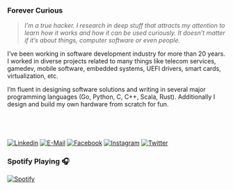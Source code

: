 ### Forever Curious 
> _I’m a true hacker. I research in deep stuff that attracts my attention to learn how it works and how it can be used curiously. It doesn’t matter if it’s about things, computer software or even people._

<!--img align="right"  class="padding_0" height="200px" src="assets/wa11.png" /-->

I’ve been working in software development industry for more than 20 years. I worked in diverse projects related to many things like telecom services, gamedev, mobile software, embedded systems, UEFI drivers, smart cards, virtualization, etc.

I’m fluent in designing software solutions and writing in several major programming languages (Go, Python, C, C++, Scala, Rust). Additionally I design and build my own hardware from scratch for fun.

## &nbsp;

[![Linkedin](https://img.shields.io/badge/linked-in-369?style=flat-square&logo=linkedin&logoColor=white&color=blue)](https://www.linkedin.com/in/sudachen)
[![E-Mail](https://img.shields.io/badge/email-reveal-2a8?style=flat-square&logo=gmail&logoColor=white)](https://mailhide.io/e/ZsPUGXT5)
[![Facebook](https://img.shields.io/badge/facebook-profile-28a?style=flat-square&logo=facebook&logoColor=white)](https://facebook.com/asudachen)
[![Instagram](https://img.shields.io/badge/instagram-photo-a28?style=flat-square&logo=instagram&logoColor=white)](https://www.instagram.com/alex_cabeza_roja/)
[![Twitter](https://img.shields.io/badge/twitter-follow-000?style=flat-square&logo=twitter&logoColor=white)](https://twitter.com/sudachen)

### Spotify Playing 🎧
[![Spotify](https://sudachen.vercel.app/api/spotify)]()

<!--
**sudachen/sudachen** is a ✨ _special_ ✨ repository because its `README.md` (this file) appears on your GitHub profile.

Here are some ideas to get you started:

- 🔭 I’m currently working on ...
- 🌱 I’m currently learning ...
- 👯 I’m looking to collaborate on ...
- 🤔 I’m looking for help with ...
- 💬 Ask me about ...
- 📫 How to reach me: ...
- 😄 Pronouns: ...
- ⚡ Fun fact: ...
-->
